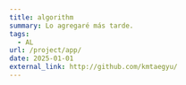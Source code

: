 ```yaml
---
title: algorithm
summary: Lo agregaré más tarde.
tags:
  - AL
url: /project/app/
date: 2025-01-01
external_link: http://github.com/kmtaegyu/
---
```

